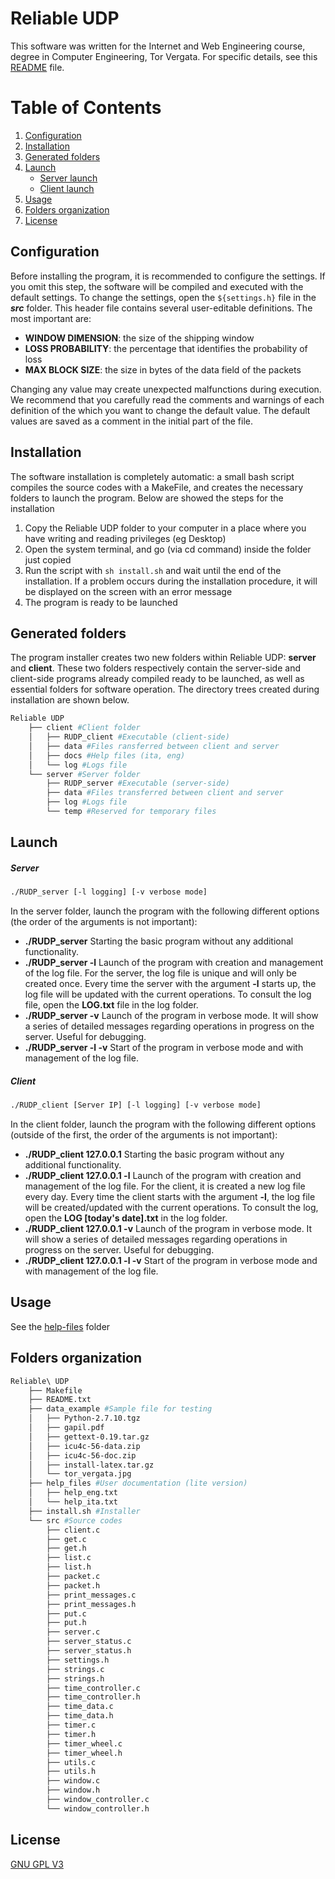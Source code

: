 # Reliable UDP
This software was written for the Internet and Web Engineering course, degree in Computer Engineering, Tor Vergata. For specific details, see this [README](https://github.com/senter7/Reliable-UDP/blob/master/README.md) file.

# Table of Contents
1. [Configuration](#configuration)
2. [Installation](#installation)
3. [Generated folders](#after_install)
4. [Launch](#launch)
    - [Server launch](#launch_server)
    - [Client launch](#launch_client)
5. [Usage](#usage)
6. [Folders organization](#source)
7. [License](#license)

<a name="configuration"></a>
## Configuration
Before installing the program, it is recommended to configure the settings. If you omit this step, the software will be compiled and executed with the default settings.
To change the settings, open the `${settings.h}` file in the ***src*** folder. This header file contains several user-editable definitions. The most important are:
- **WINDOW DIMENSION**: the size of the shipping window
- **LOSS PROBABILITY**: the percentage that identifies the probability of loss
- **MAX BLOCK SIZE**: the size in bytes of the data field of the packets

Changing any value may create unexpected malfunctions during execution. We recommend that you carefully read the comments and warnings of each definition of the which you want to change the default value. The default values are saved as a comment in the initial part of the file.

<a name="installation"></a>
## Installation
The software installation is completely automatic: a small bash script compiles the source codes with a MakeFile, and creates the necessary folders to launch the program. Below are showed the steps for the installation
1. Copy the Reliable UDP folder to your computer in a place where you have writing and reading privileges (eg Desktop)
2. Open the system terminal, and go (via cd command) inside the folder just copied
3. Run the script with ```sh install.sh``` and wait until the end of the installation. If a problem occurs during the installation procedure, it will be displayed on the screen with an error message
4. The program is ready to be launched

<a name="after_install"></a>
## Generated folders
The program installer creates two new folders within Reliable UDP: **server** and **client**.
These two folders respectively contain the server-side and client-side programs already compiled ready to be launched, as well as essential folders for software operation. The directory trees created during installation are shown below.
```bash
Reliable UDP
    ├── client #Client folder
    │   ├── RUDP_client #Executable (client-side)
    │   ├── data #Files ransferred between client and server
    │   ├── docs #Help files (ita, eng)
    │   └── log #Logs file
    └── server #Server folder
        ├── RUDP_server #Executable (server-side)
        ├── data #Files transferred between client and server
        ├── log #Logs file
        └── temp #Reserved for temporary files
```

<a name="launch"></a>
## Launch
<a name="launch_server"></a>
##### Server  
  
```sh
./RUDP_server [-l logging] [-v verbose mode]
```
In the server folder, launch the program with the following different options (the order of the arguments is not important):
- **./RUDP_server**
Starting the basic program without any additional functionality.
- **./RUDP_server -l**
Launch of the program with creation and management of the log file. For the server, the log file is unique and will only be created once. Every time the server with the argument **-l** starts up, the log file will be updated with the current operations. To consult the log file, open the **LOG.txt** file in the log folder.
- **./RUDP_server -v**
Launch of the program in verbose mode. It will show a series of detailed messages regarding operations in progress on the server. Useful for debugging.
- **./RUDP_server -l -v**
Start of the program in verbose mode and with management of the log file.

<a name="launch_client"></a>
##### Client  
  
```sh
./RUDP_client [Server IP] [-l logging] [-v verbose mode]
```
In the client folder, launch the program with the following different options (outside of the
first, the order of the arguments is not important):
- **./RUDP_client 127.0.0.1**
Starting the basic program without any additional functionality.
- **./RUDP_client 127.0.0.1 -l**
Launch of the program with creation and management of the log file. For the client, it is created
a new log file every day. Every time the client starts with the argument **-l**, the log file will be created/updated with the current operations. To consult the log, open the **LOG [today's date].txt** in the log folder.
- **./RUDP_client 127.0.0.1 -v**
Launch of the program in verbose mode. It will show a series of detailed messages regarding operations in progress on the server. Useful for debugging.
- **./RUDP_client 127.0.0.1 -l -v**
Start of the program in verbose mode and with management of the log file.

<a name="usage"></a>
## Usage
See the [help-files](https://github.com/senter7/Reliable-UDP/tree/master/Reliable%20UDP/help_files) folder

<a name="source"></a>
## Folders organization
```bash
Reliable\ UDP
    ├── Makefile
    ├── README.txt
    ├── data_example #Sample file for testing
    │   ├── Python-2.7.10.tgz
    │   ├── gapil.pdf
    │   ├── gettext-0.19.tar.gz
    │   ├── icu4c-56-data.zip
    │   ├── icu4c-56-doc.zip
    │   ├── install-latex.tar.gz
    │   └── tor_vergata.jpg
    ├── help_files #User documentation (lite version)
    │   ├── help_eng.txt
    │   └── help_ita.txt
    ├── install.sh #Installer
    └── src #Source codes
        ├── client.c
        ├── get.c
        ├── get.h
        ├── list.c
        ├── list.h
        ├── packet.c
        ├── packet.h
        ├── print_messages.c
        ├── print_messages.h
        ├── put.c
        ├── put.h
        ├── server.c
        ├── server_status.c
        ├── server_status.h
        ├── settings.h
        ├── strings.c
        ├── strings.h
        ├── time_controller.c
        ├── time_controller.h
        ├── time_data.c
        ├── time_data.h
        ├── timer.c
        ├── timer.h
        ├── timer_wheel.c
        ├── timer_wheel.h
        ├── utils.c
        ├── utils.h
        ├── window.c
        ├── window.h
        ├── window_controller.c
        └── window_controller.h
```

<a name="license"></a>
## License
[GNU GPL V3](https://www.gnu.org/licenses/gpl-3.0.html)
